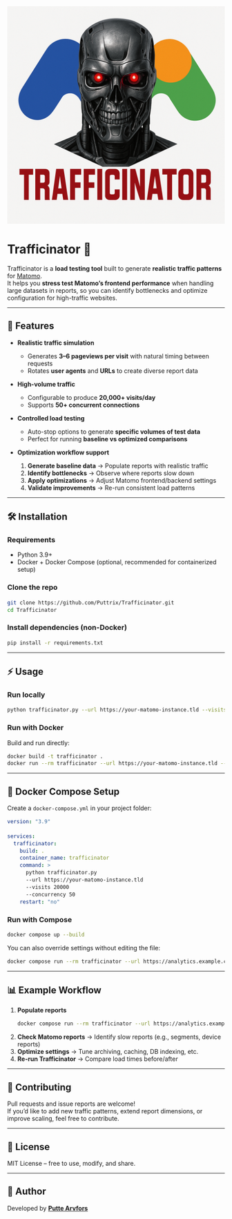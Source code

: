 ![Trafficinator Logo](logo.png)

# Trafficinator 🦖

Trafficinator is a **load testing tool** built to generate **realistic traffic patterns** for [Matomo](https://matomo.org/).  
It helps you **stress test Matomo’s frontend performance** when handling large datasets in reports, so you can identify bottlenecks and optimize configuration for high-traffic websites.  

---

## 🚀 Features  

- **Realistic traffic simulation**  
  - Generates **3–6 pageviews per visit** with natural timing between requests  
  - Rotates **user agents** and **URLs** to create diverse report data  

- **High-volume traffic**  
  - Configurable to produce **20,000+ visits/day**  
  - Supports **50+ concurrent connections**  

- **Controlled load testing**  
  - Auto-stop options to generate **specific volumes of test data**  
  - Perfect for running **baseline vs optimized comparisons**  

- **Optimization workflow support**  
  1. **Generate baseline data** → Populate reports with realistic traffic  
  2. **Identify bottlenecks** → Observe where reports slow down  
  3. **Apply optimizations** → Adjust Matomo frontend/backend settings  
  4. **Validate improvements** → Re-run consistent load patterns  

---

## 🛠️ Installation  

### Requirements  
- Python 3.9+  
- Docker + Docker Compose (optional, recommended for containerized setup)  

### Clone the repo  
```bash
git clone https://github.com/Puttrix/Trafficinator.git
cd Trafficinator
```

### Install dependencies (non-Docker)  
```bash
pip install -r requirements.txt
```

---

## ⚡ Usage  

### Run locally  
```bash
python trafficinator.py --url https://your-matomo-instance.tld --visits 20000 --concurrency 50
```

### Run with Docker  
Build and run directly:  
```bash
docker build -t trafficinator .
docker run --rm trafficinator --url https://your-matomo-instance.tld --visits 20000 --concurrency 50
```

---

## 🐳 Docker Compose Setup  

Create a `docker-compose.yml` in your project folder:  

```yaml
version: "3.9"

services:
  trafficinator:
    build: .
    container_name: trafficinator
    command: >
      python trafficinator.py
      --url https://your-matomo-instance.tld
      --visits 20000
      --concurrency 50
    restart: "no"
```

### Run with Compose  
```bash
docker compose up --build
```

You can also override settings without editing the file:  
```bash
docker compose run --rm trafficinator --url https://analytics.example.com --visits 10000 --concurrency 20
```

---

## 📊 Example Workflow  

1. **Populate reports**  
   ```bash
   docker compose run --rm trafficinator --url https://analytics.example.com --visits 20000 --concurrency 30
   ```
2. **Check Matomo reports** → Identify slow reports (e.g., segments, device reports)  
3. **Optimize settings** → Tune archiving, caching, DB indexing, etc.  
4. **Re-run Trafficinator** → Compare load times before/after  

---

## 🤝 Contributing  

Pull requests and issue reports are welcome!  
If you’d like to add new traffic patterns, extend report dimensions, or improve scaling, feel free to contribute.  

---

## 📜 License  

MIT License – free to use, modify, and share.  

---

## 👤 Author  

Developed by **[Putte Arvfors](https://github.com/Puttrix)**  
